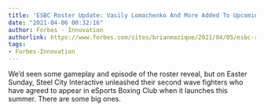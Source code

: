 ```yaml
---
title: 'ESBC Roster Update: Vasily Lomachenko And More Added To Upcoming Boxing Game'
date: "2021-04-06 00:32:16"
author: Forbes - Innovation
authorlink: https://www.forbes.com/sites/brianmazique/2021/04/05/esbc-roster-update-vasily-lomachenko-and-more-added-to-upcoming-boxing-game/
tags:
- Forbes-Innovation
---
```

We’d seen some gameplay and episode of the roster reveal, but on Easter Sunday, Steel City Interactive unleashed their second wave fighters who have agreed to appear in eSports Boxing Club when it launches this summer. There are some big ones.